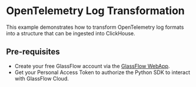 # OpenTelemetry Log Transformation

This example demonstrates how to transform OpenTelemetry log formats into a structure that can be ingested into ClickHouse.

## Pre-requisites

- Create your free GlassFlow account via the [GlassFlow WebApp](https://app.glassflow.dev).
- Get your Personal Access Token to authorize the Python SDK to interact with GlassFlow Cloud.